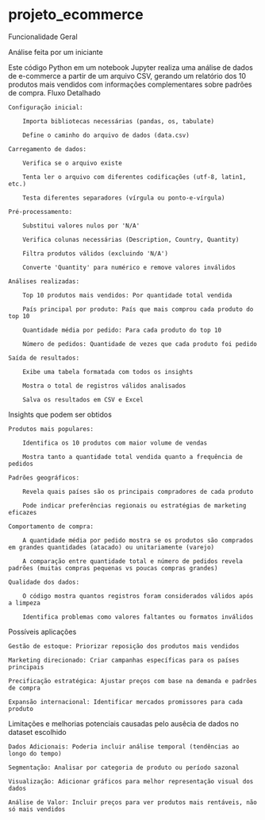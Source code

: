 # projeto_ecommerce
Funcionalidade Geral

Análise feita por um iniciante

Este código Python em um notebook Jupyter realiza uma análise de dados de e-commerce a partir de um arquivo CSV, gerando um relatório dos 10 produtos mais vendidos com informações complementares sobre padrões de compra.
Fluxo Detalhado

    Configuração inicial:

        Importa bibliotecas necessárias (pandas, os, tabulate)

        Define o caminho do arquivo de dados (data.csv)

    Carregamento de dados:

        Verifica se o arquivo existe

        Tenta ler o arquivo com diferentes codificações (utf-8, latin1, etc.)

        Testa diferentes separadores (vírgula ou ponto-e-vírgula)

    Pré-processamento:

        Substitui valores nulos por 'N/A'

        Verifica colunas necessárias (Description, Country, Quantity)

        Filtra produtos válidos (excluindo 'N/A')

        Converte 'Quantity' para numérico e remove valores inválidos

    Análises realizadas:

        Top 10 produtos mais vendidos: Por quantidade total vendida

        País principal por produto: País que mais comprou cada produto do top 10

        Quantidade média por pedido: Para cada produto do top 10

        Número de pedidos: Quantidade de vezes que cada produto foi pedido

    Saída de resultados:

        Exibe uma tabela formatada com todos os insights

        Mostra o total de registros válidos analisados

        Salva os resultados em CSV e Excel

Insights que podem ser obtidos

    Produtos mais populares:

        Identifica os 10 produtos com maior volume de vendas

        Mostra tanto a quantidade total vendida quanto a frequência de pedidos

    Padrões geográficos:

        Revela quais países são os principais compradores de cada produto

        Pode indicar preferências regionais ou estratégias de marketing eficazes

    Comportamento de compra:

        A quantidade média por pedido mostra se os produtos são comprados em grandes quantidades (atacado) ou unitariamente (varejo)

        A comparação entre quantidade total e número de pedidos revela padrões (muitas compras pequenas vs poucas compras grandes)

    Qualidade dos dados:

        O código mostra quantos registros foram considerados válidos após a limpeza

        Identifica problemas como valores faltantes ou formatos inválidos

Possíveis aplicações

    Gestão de estoque: Priorizar reposição dos produtos mais vendidos

    Marketing direcionado: Criar campanhas específicas para os países principais

    Precificação estratégica: Ajustar preços com base na demanda e padrões de compra

    Expansão internacional: Identificar mercados promissores para cada produto

Limitações e melhorias potenciais causadas pelo ausêcia de dados no dataset escolhido

    Dados Adicionais: Poderia incluir análise temporal (tendências ao longo do tempo)

    Segmentação: Analisar por categoria de produto ou período sazonal

    Visualização: Adicionar gráficos para melhor representação visual dos dados

    Análise de Valor: Incluir preços para ver produtos mais rentáveis, não só mais vendidos
